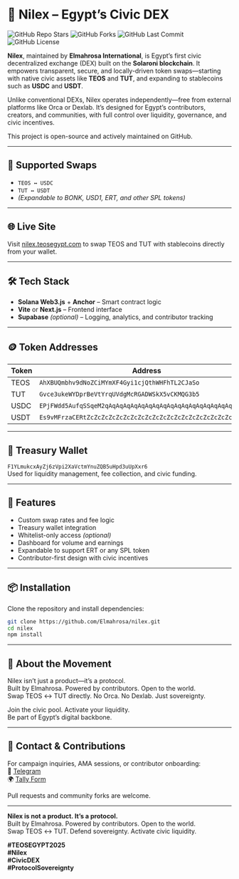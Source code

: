# 🌊 Nilex – Egypt’s Civic DEX
![GitHub Repo Stars](https://img.shields.io/github/stars/Elmahrosa/Nilex?style=social)
![GitHub Forks](https://img.shields.io/github/forks/Elmahrosa/Nilex?style=social)
![GitHub Last Commit](https://img.shields.io/github/last-commit/Elmahrosa/Nilex)
![GitHub License](https://img.shields.io/github/license/Elmahrosa/Nilex)

**Nilex**, maintained by **Elmahrosa International**, is Egypt’s first civic decentralized exchange (DEX) built on the **Solaroni blockchain**. It empowers transparent, secure, and locally-driven token swaps—starting with native civic assets like **TEOS** and **TUT**, and expanding to stablecoins such as **USDC** and **USDT**.

Unlike conventional DEXs, Nilex operates independently—free from external platforms like Orca or Dexlab. It’s designed for Egypt’s contributors, creators, and communities, with full control over liquidity, governance, and civic incentives.

This project is open-source and actively maintained on GitHub.

---

## 🔁 Supported Swaps

- `TEOS ↔ USDC`  
- `TUT ↔ USDT`  
- *(Expandable to BONK, USD1, ERT, and other SPL tokens)*

---

## 🌐 Live Site

Visit [nilex.teosegypt.com](https://nilex.teosegypt.com) to swap TEOS and TUT with stablecoins directly from your wallet.

---

## 🛠️ Tech Stack

- **Solana Web3.js** + **Anchor** – Smart contract logic  
- **Vite** or **Next.js** – Frontend interface  
- **Supabase** *(optional)* – Logging, analytics, and contributor tracking

---

## 🪙 Token Addresses

| Token | Address |
|-------|---------|
| TEOS  | `AhXBUQmbhv9dNoZCiMYmXF4Gyi1cjQthWHFhTL2CJaSo`  
| TUT   | `Gvce3ukeWYDprBeVtYrqUVdgMcRGADWSkX5vCKMQG3b5`  
| USDC  | `EPjFWdd5AufqSSqeM2qAqAqAqAqAqAqAqAqAqAqAqAqAqAqAqAqAqAqAqAq`  
| USDT  | `Es9vMFrzaCERtZcZcZcZcZcZcZcZcZcZcZcZcZcZcZcZcZcZcZcZcZcZc`  

---

## 🔐 Treasury Wallet

`F1YLmukcxAyZj6zVpi2XaVctmYnuZQB5uHpd3uUpXxr6`  
Used for liquidity management, fee collection, and civic funding.

---

## 🚀 Features

- Custom swap rates and fee logic  
- Treasury wallet integration  
- Whitelist-only access *(optional)*  
- Dashboard for volume and earnings  
- Expandable to support ERT or any SPL token  
- Contributor-first design with civic incentives

---

## 📦 Installation

Clone the repository and install dependencies:

```bash
git clone https://github.com/Elmahrosa/nilex.git
cd nilex
npm install
```

---

## 🧠 About the Movement

Nilex isn’t just a product—it’s a protocol.  
Built by Elmahrosa. Powered by contributors. Open to the world.  
Swap TEOS ↔ TUT directly. No Orca. No Dexlab. Just sovereignty.

Join the civic pool. Activate your liquidity.  
Be part of Egypt’s digital backbone.

---

## 📣 Contact & Contributions

For campaign inquiries, AMA sessions, or contributor onboarding:  
📨 [Telegram]( https://t.me/Elmahrosapi)  
🌍 [Tally Form](https://tally.so/r/mDL7Yb)

Pull requests and community forks are welcome.

---

**Nilex is not a product. It’s a protocol.**  
Built by Elmahrosa. Powered by contributors. Open to the world.  
Swap TEOS ↔ TUT. Defend sovereignty. Activate civic liquidity.

**#TEOSEGYPT2025**  
**#Nilex**  
**#CivicDEX**  
**#ProtocolSovereignty**
